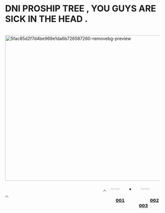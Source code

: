 # DNI PROSHIP TREE , YOU GUYS ARE SICK IN THE HEAD .





⠀⠀⠀⠀⠀⠀⠀⠀⠀⠀⠀⠀⠀⠀⠀⠀⠀⠀⠀ <img width="528" height="473" alt="5fac85d2f7d4be969e1da6b726587260-removebg-preview" src="https://github.com/user-attachments/assets/55297720-5d7d-48a1-8e05-750d4a2bcc22" />

⠀⠀⠀⠀⠀⠀⠀⠀⠀⠀⠀⠀⠀⠀⠀⠀⠀⠀⠀⠀⠀⠀⠀⠀⠀⠀⠀⠀⠀⠀⠀◞◟　𓎟𓎟　 ✦　　𓎟𓎟　　◞◟
⠀⠀⠀⠀⠀⠀⠀⠀⠀⠀⠀⠀⠀⠀⠀⠀⠀⠀⠀⠀⠀⠀⠀⠀⠀⠀⠀⠀⠀⠀⠀⠀⠀⠀⠀[𝟬𝟬𝟭](https://x.com/ppoafa)⠀⠀⠀⠀⠀⠀⠀⠀[𝟬𝟬𝟮](https://maplcc.straw.page)⠀⠀
⠀⠀⠀⠀⠀⠀⠀⠀⠀⠀⠀⠀⠀⠀⠀⠀⠀⠀⠀⠀⠀⠀⠀⠀⠀⠀⠀⠀⠀⠀⠀⠀⠀⠀⠀⠀⠀⠀⠀⠀[𝟬𝟬𝟯](https://pronouns.cc/@jayingeez)
